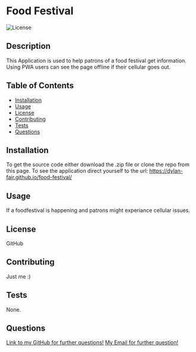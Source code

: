 
# Food Festival
![License](https://img.shields.io/badge/license-APACHE)

## Description

This Application is used to help patrons of a food festival get information. Using PWA users can see the page offline if their cellular goes out.

## Table of Contents
* [Installation](#installation)
* [Usage](#usage)
* [License](#license)
* [Contributing](#contributing)
* [Tests](#tests)
* [Questions](#questions)
    
## Installation

To get the source code either download the .zip file or clone the repo from this page. To see the application direct yourself to the url: https://dylan-fair.github.io/food-festival/

## Usage

If a foodfestival is happening and patrons might experiance cellular issues.

## License

GitHub

## Contributing

Just me :)

## Tests

None.

## Questions
[Link to my GitHub for further questions!](https://github.com/dylan-fair/food-festival)
[My Email for further question!](dylanfair11@gmail.com)

    
    